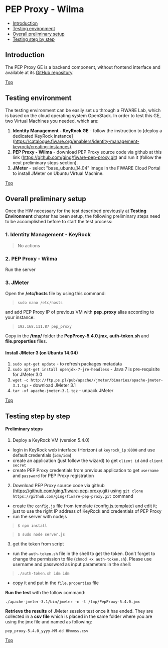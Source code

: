 # PEP Proxy - Wilma #

* [Introduction](#introduction)
* [Testing environment](#testing-environment)
* [Overall preliminary setup](#overall-preliminary-setup)
* [Testing step by step](#testing-step-by-step)


## Introduction ##

The PEP Proxy GE is a backend component, without frontend interface and available at its [GitHub repository](https://github.com/ging/fiware-pep-proxy). 

[Top](#pep-proxy---wilma)

## Testing environment ##

The testing environment can be easily set up through a FIWARE Lab, which is based on the cloud operating system OpenStack. 
In order to test this GE, two Virtual Machines you needed, which are: 

1. **Identity Management - KeyRock GE** - follow the instruction to [deploy a dedicated KeyRock instance] (https://catalogue.fiware.org/enablers/identity-management-keyrock/creating-instances). 
2. **PEP Proxy - Wilma** - download PEP Proxy source code via github at this link (https://github.com/ging/fiware-pep-proxy.git) and run it (follow the next preliminary steps section).
3. **JMeter** - select "base_ubuntu_14.04" image in the FIWARE Cloud Portal to install JMeter on Ubuntu Virtual Machine.

[Top](#pep-proxy---wilma)

## Overall preliminary setup ##

Once the HW necessary for the test described previously at **Testing Environment** chapter has been setup, the following preliminary steps need to be accomplished before to start the test process:

### 1. Identity Management - KeyRock ###

> No actions

### 2. PEP Proxy - Wilma ###

Run the server


### 3. JMeter ###

Open the **/etc/hosts** file by using this command:

> `sudo nano /etc/hosts` 

and add PEP Proxy IP of previous VM with **pep_proxy** alias according to your instance: 

> `192.168.111.87 pep_proxy`


Copy in the **/tmp/** folder the **PepProxy-5.4.0.jmx**, **auth-token.sh** and **file.properties** files.


#### Install JMeter 3 (on Ubuntu 14.04) ####

1. `sudo apt-get update` - to refresh packages metadata
2. `sudo apt-get install openjdk-7-jre-headless` - Java 7 is pre-requisite for JMeter 3.0
3. `wget -c http://ftp.ps.pl/pub/apache//jmeter/binaries/apache-jmeter-3.1.tgz` - download JMeter 3.1
4. `tar -xf apache-jmeter-3.1.tgz` - unpack JMeter

[Top](#pep-proxy---wilma)

## Testing step by step ##

#### Preliminary steps ####
1. Deploy a KeyRock VM (version 5.4.0)
* login in KeyRock web interface (Horizon) at `keyrock_ip:8000` and use default credentials (`idm/idm`) 
* create an application (just follow the wizard) to get `client id` and `client secret`
* create PEP Proxy credentials from previous application to get `username` and `password` for PEP Proxy registration
2. Download PEP Proxy source code via github (https://github.com/ging/fiware-pep-proxy.git) using `git clone https://github.com/ging/fiware-pep-proxy.git` command
* create the `config.js` file from template (config.js.template) and edit it; just to use the right IP address of KeyRock and credentials of PEP Proxy
* run the server with nodejs
> `$ npm install`

> `$ sudo node server.js`

3. get the token from script
* run the `auth-token.sh` file in the shell to get the token. Don't forget to change the permission to file (`chmod +x auth-token.sh`). Please use username and password as input parameters in the shell: 
> `./auth-token.sh idm idm`
* copy it and put in the `file.properties` file 

**Run the test** with the follow command: 

`./apache-jmeter-3.1/bin/jmeter -n -t /tmp/PepProxy-5.4.0.jmx`

**Retrieve the results** of JMeter session test once it has ended. They are collected in a **csv file** which is placed in the same folder where you are using the jmx file and named as following: 

`pep_proxy-5.4.0_yyyy-MM-dd HHmmss.csv`

[Top](#pep-proxy---wilma)